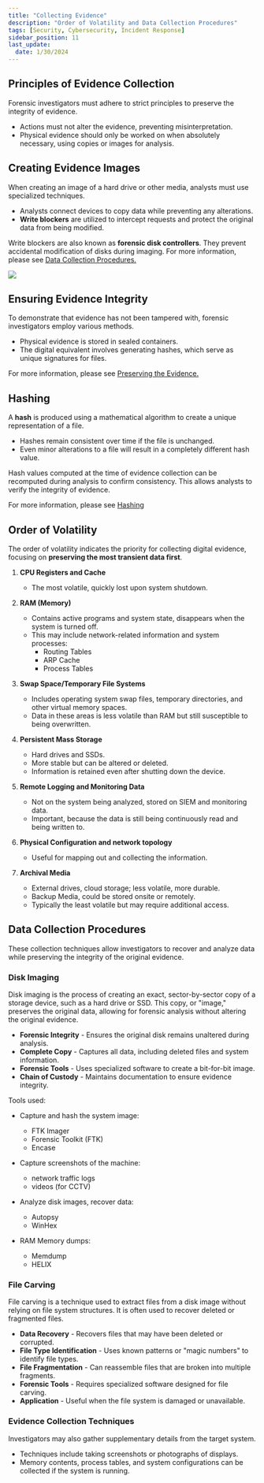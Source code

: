 ```yaml
---
title: "Collecting Evidence"
description: "Order of Volatility and Data Collection Procedures"
tags: [Security, Cybersecurity, Incident Response]
sidebar_position: 11
last_update:
  date: 1/30/2024
---
```




## Principles of Evidence Collection

Forensic investigators must adhere to strict principles to preserve the integrity of evidence.

- Actions must not alter the evidence, preventing misinterpretation.
- Physical evidence should only be worked on when absolutely necessary, using copies or images for analysis.

## Creating Evidence Images

When creating an image of a hard drive or other media, analysts must use specialized techniques.

- Analysts connect devices to copy data while preventing any alterations.
- **Write blockers** are utilized to intercept requests and protect the original data from being modified.

Write blockers are also known as **forensic disk controllers**. They prevent accidental modification of disks during imaging. For more information, please see [Data Collection Procedures.](#data-collection-procedures)

![](/img/docs/digital-forensics-write-blockers-forensic-disk-controllers.png)

## Ensuring Evidence Integrity

To demonstrate that evidence has not been tampered with, forensic investigators employ various methods.

- Physical evidence is stored in sealed containers.
- The digital equivalent involves generating hashes, which serve as unique signatures for files.

For more information, please see [Preserving the Evidence.](/docs/005-Cybersecurity/010-Digital-Forensics/012-Preserving-Evidence.md)


## Hashing 

A **hash** is produced using a mathematical algorithm to create a unique representation of a file.

- Hashes remain consistent over time if the file is unchanged.
- Even minor alterations to a file will result in a completely different hash value.

Hash values computed at the time of evidence collection can be recomputed during analysis to confirm consistency. This allows analysts to verify the integrity of evidence. 

For more information, please see [Hashing](/docs/005-Cybersecurity/004-Cryptography/012-Hashing.md#)


## Order of Volatility

The order of volatility indicates the priority for collecting digital evidence, focusing on **preserving the most transient data first**.

1. **CPU Registers and Cache**

    - The most volatile, quickly lost upon system shutdown.

2. **RAM (Memory)**

    - Contains active programs and system state, disappears when the system is turned off.
    - This may include network-related information and system processes:
        - Routing Tables
        - ARP Cache
        - Process Tables   

3. **Swap Space/Temporary File Systems**

    - Includes operating system swap files, temporary directories, and other virtual memory spaces. 
    - Data in these areas is less volatile than RAM but still susceptible to being overwritten.
    
4. **Persistent Mass Storage**

    - Hard drives and SSDs.
    - More stable but can be altered or deleted.
    - Information is retained even after shutting down the device.

5. **Remote Logging and Monitoring Data**

    - Not on the system being analyzed, stored on SIEM and monitoring data.
    - Important, because the data is still being continuously read and being written to.

6. **Physical Configuration and network topology**

    - Useful for mapping out and collecting the information.

7. **Archival Media**
    
    - External drives, cloud storage; less volatile, more durable.
    - Backup Media, could be stored onsite or remotely.
    - Typically the least volatile but may require additional access.


## Data Collection Procedures 

These collection techniques allow investigators to recover and analyze data while preserving the integrity of the original evidence.

### Disk Imaging 

Disk imaging is the process of creating an exact, sector-by-sector copy of a storage device, such as a hard drive or SSD. This copy, or "image," preserves the original data, allowing for forensic analysis without altering the original evidence.

- **Forensic Integrity** - Ensures the original disk remains unaltered during analysis.
- **Complete Copy** - Captures all data, including deleted files and system information.
- **Forensic Tools** - Uses specialized software to create a bit-for-bit image.
- **Chain of Custody** - Maintains documentation to ensure evidence integrity.

Tools used:

- Capture and hash the system image: 

    - FTK Imager 
    - Forensic Toolkit (FTK)
    - Encase

- Capture screenshots of the machine:

    - network traffic logs 
    - videos (for CCTV)

- Analyze disk images, recover data:
    - Autopsy 
    - WinHex

- RAM Memory dumps:
    - Memdump
    - HELIX

### File Carving 

File carving is a technique used to extract files from a disk image without relying on file system structures. It is often used to recover deleted or fragmented files.

- **Data Recovery** - Recovers files that may have been deleted or corrupted.
- **File Type Identification** - Uses known patterns or "magic numbers" to identify file types.
- **File Fragmentation** - Can reassemble files that are broken into multiple fragments.
- **Forensic Tools** - Requires specialized software designed for file carving.
- **Application** - Useful when the file system is damaged or unavailable. 

### Evidence Collection Techniques

Investigators may also gather supplementary details from the target system.

- Techniques include taking screenshots or photographs of displays.
- Memory contents, process tables, and system configurations can be collected if the system is running.


